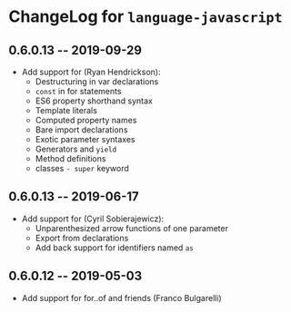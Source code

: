 # ChangeLog for `language-javascript`

## 0.6.0.13 -- 2019-09-29

+ Add support for (Ryan Hendrickson):
  - Destructuring in var declarations
  - `const` in for statements
  - ES6 property shorthand syntax
  - Template literals
  - Computed property names
  - Bare import declarations
  - Exotic parameter syntaxes
  - Generators and `yield`
  - Method definitions
  - classes
 `- super` keyword

## 0.6.0.13 -- 2019-06-17

+ Add support for (Cyril Sobierajewicz):
  - Unparenthesized arrow functions of one parameter
  - Export from declarations
  - Add back support for identifiers named `as`

## 0.6.0.12 -- 2019-05-03

+ Add support for for..of and friends (Franco Bulgarelli)
